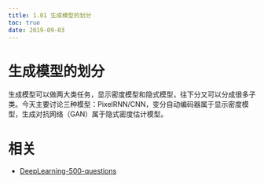 ```yaml
---
title: 1.01 生成模型的划分
toc: true
date: 2019-09-03
---
```

# 生成模型的划分


生成模型可以做两大类任务，显示密度模型和隐式模型，往下分又可以分成很多子类。今天主要讨论三种模型：PixelRNN/CNN，变分自动编码器属于显示密度模型，生成对抗网络（GAN）属于隐式密度估计模型。









# 相关

- [DeepLearning-500-questions](https://github.com/scutan90/DeepLearning-500-questions)
